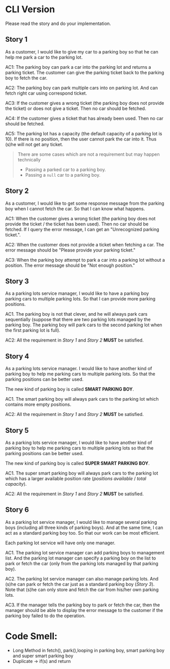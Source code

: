 # CLI Version

Please read the story and do your implementation.

## Story 1

As a customer, I would like to give my car to a parking boy so that he can help me park a car to the parking lot.

AC1: The parking boy can park a car into the parking lot and returns a parking ticket. The customer can give the parking ticket back to the parking boy to fetch the car.

AC2: The parking boy can park multiple cars into on parking lot. And can fetch right car using correspond ticket.

AC3: If the customer gives a wrong ticket (the parking boy does not provide the ticket) or does not give a ticket. Then no car should be fetched.

AC4: If the customer gives a ticket that has already been used. Then no car should be fetched.

AC5: The parking lot has a capacity (the default capacity of a parking lot is 10). If there is no position, then the user cannot park the car into it. Thus (s)he will not get any ticket.

> There are some cases which are not a requirement but may happen technically 
>
> * Passing a parked car to a parking boy.
> * Passing a `null` car to a parking boy.

## Story 2

As a customer, I would like to get some response message from the parking boy when I cannot fetch the car. So that I can know what happens.

AC1: When the customer gives a wrong ticket (the parking boy does not provide the ticket / the ticket has been used). Then no car should be fetched. If I query the error message, I can get an "Unrecognized parking ticket.".

AC2: When the customer does not provide a ticket when fetching a  car. The error message should be "Please provide your parking ticket."

AC3: When the parking boy attempt to park a car into a parking lot without a position. The error message should be "Not enough position."

## Story 3

As a parking lots service manager, I would like to have a parking boy parking cars to multiple parking lots. So that I can provide more parking positions.

AC1. The parking boy is not that clever, and he will always park cars sequentially (suppose that there are two parking lots managed by the parking boy. The parking boy will park cars to the second parking lot when the first parking lot is full).

AC2: All the requirement in *Story 1* and *Story 2* **MUST** be satisfied.

## Story 4

As a parking lots service manager. I would like to have another kind of parking boy to help me parking cars to multiple parking lots. So that the parking positions can be better used.

The new kind of parking boy is called **SMART PARKING BOY**.

AC1. The smart parking boy will always park cars to the parking lot which contains more empty positions.

AC2: All the requirement in *Story 1* and *Story 2* **MUST** be satisfied.

## Story 5

As a parking lots service manager, I would like to have another kind of parking boy to help me parking cars to multiple parking lots so that the parking positions can be better used.

The new kind of parking boy is called **SUPER SMART PARKING BOY**.

AC1. The super smart parking boy will always park cars to the parking lot which has a larger available position rate (*positions available* / *total capacity*).

AC2: All the requirement in *Story 1* and *Story 2* **MUST** be satisfied.

## Story 6

As a parking lot service manager, I would like to manage several parking boys (including all three kinds of parking boys). And at the same time, I can act as a standard parking boy too. So that our work can be most efficient.

Each parking lot service will have only one manager.

AC1. The parking lot service manager can add parking boys to management list. And the parking lot manager can specify a parking boy on the list to park or fetch the car (only from the parking lots managed by that parking boy).

AC2. The parking lot service manager can also manage parking lots. And (s)he can park or fetch the car just as a standard parking boy (*Story 3*). Note that (s)he can only store and fetch the car from his/her own parking lots.

AC3. If the manager tells the parking boy to park or fetch the car, then the manager should be able to display the error message to the customer if the parking boy failed to do the operation.









# Code Smell: 
- Long Method in fetch(), park(),looping in parking boy, smart parking boy and super smart parking boy
- Duplicate -> if(s) and return
